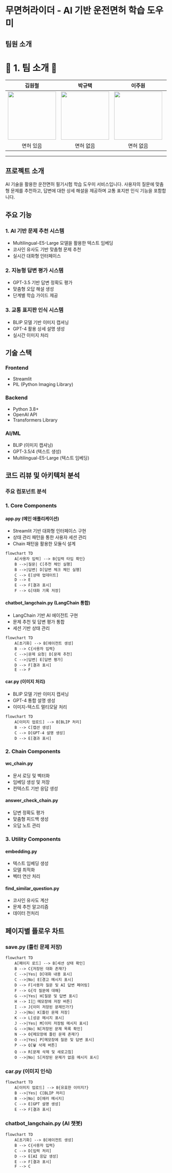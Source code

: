 # 무면허라이더 - AI 기반 운전면허 학습 도우미

## 팀원 소개
# 🐻 1. 팀 소개 🐻
|김원철|박규택|이주원|정재현|허지원|
|:---:|:---:|:---:|:---:|:---:|
|<img src="https://i.ytimg.com/vi/SVyVlHUMjSM/hq720.jpg?sqp=-oaymwEhCK4FEIIDSFryq4qpAxMIARUAAAAAGAElAADIQj0AgKJD&rs=AOn4CLAYLstFr6SllE04oBlOw_eSSfScaQ"  width="150" height="150"/> |<img src="https://search.pstatic.net/common/?src=http%3A%2F%2Fblogfiles.naver.net%2F20150609_245%2Frmxtkfkd11de_1433841374678NOqpo_PNG%2Ff2.PNG&type=sc960_832"  width="150" height="150"/> |<img src="https://image.aladin.co.kr/product/31290/46/letslook/K512832670_t5.jpg"  width="150" height="150"/>  | <img src="https://mblogthumb-phinf.pstatic.net/MjAyMjAxMDdfNDIg/MDAxNjQxNDk1NjUyMzc1.0CXaVfxAjC6FQdNXWdDxOuudVnEowsqG7yspTesZx9Mg.jv3IZZlJ6Bjj7Ed2y7MoapuESmy3zT2ZsgHKScFrf2og.JPEG.kolisu0529/IMG_4402.JPG?type=w800"  width="150" height="150"/> |<img src="https://upload3.inven.co.kr/upload/2022/06/20/bbs/i14951952770.jpg?MW=800"  width="150" height="150"/>  |
| <center> 면허 있음 </center> | <center> 면허 없음 </center> | <center> 면허 없음 </center> | <center> 면허 있음 </center> | <center> 면허 없음 </center> |
---

## 프로젝트 소개
AI 기술을 활용한 운전면허 필기시험 학습 도우미 서비스입니다. 사용자의 질문에 맞춤형 문제를 추천하고, 답변에 대한 상세 해설을 제공하며 교통 표지판 인식 기능을 포함합니다.

## 주요 기능

### 1. AI 기반 문제 추천 시스템
- Multilingual-E5-Large 모델을 활용한 텍스트 임베딩
- 코사인 유사도 기반 맞춤형 문제 추천
- 실시간 대화형 인터페이스

### 2. 지능형 답변 평가 시스템
- GPT-3.5 기반 답변 정확도 평가
- 맞춤형 오답 해설 생성
- 단계별 학습 가이드 제공

### 3. 교통 표지판 인식 시스템
- BLIP 모델 기반 이미지 캡셔닝
- GPT-4 활용 상세 설명 생성
- 실시간 이미지 처리

## 기술 스택

### Frontend
- Streamlit
- PIL (Python Imaging Library)

### Backend
- Python 3.8+
- OpenAI API
- Transformers Library

### AI/ML
- BLIP (이미지 캡셔닝)
- GPT-3.5/4 (텍스트 생성)
- Multilingual-E5-Large (텍스트 임베딩)

## 코드 리뷰 및 아키텍처 분석

### 주요 컴포넌트 분석

### 1. Core Components

#### app.py (메인 애플리케이션)
- Streamlit 기반 대화형 인터페이스 구현
- 상태 관리 패턴을 통한 사용자 세션 관리
- Chain 패턴을 활용한 모듈식 설계
```mermaid
flowchart TD
    A[사용자 입력] --> B{입력 타입 확인}
    B -->|질문| C[추천 체인 실행]
    B -->|답변| D[답변 체크 체인 실행]
    C --> E[상태 업데이트]
    D --> E
    E --> F[결과 표시]
    F --> G[대화 기록 저장]
```

#### chatbot_langchain.py (LangChain 통합)
- LangChain 기반 AI 에이전트 구현
- 문제 추천 및 답변 평가 통합
- 세션 기반 상태 관리
```mermaid
flowchart TD
    A[초기화] --> B[에이전트 생성]
    B --> C{사용자 입력}
    C -->|문제 요청| D[문제 추천]
    C -->|답변| E[답변 평가]
    D --> F[결과 표시]
    E --> F
```

#### car.py (이미지 처리)
- BLIP 모델 기반 이미지 캡셔닝
- GPT-4 통합 설명 생성
- 이미지-텍스트 멀티모달 처리
```mermaid
flowchart TD
    A[이미지 업로드] --> B[BLIP 처리]
    B --> C[캡션 생성]
    C --> D[GPT-4 설명 생성]
    D --> E[결과 표시]
```

### 2. Chain Components

#### wc_chain.py
- 문서 로딩 및 벡터화
- 임베딩 생성 및 저장
- 컨텍스트 기반 응답 생성

#### answer_check_chain.py
- 답변 정확도 평가
- 맞춤형 피드백 생성
- 오답 노트 관리

### 3. Utility Components

#### embedding.py
- 텍스트 임베딩 생성
- 모델 최적화
- 벡터 연산 처리

#### find_similar_question.py
- 코사인 유사도 계산
- 문제 추천 알고리즘
- 데이터 전처리

## 페이지별 플로우 차트

### save.py (틀린 문제 저장)
```mermaid
flowchart TD
    A[페이지 로드] --> B[세션 상태 확인]
    B --> C{저장된 대화 존재?}
    C -->|Yes| D[대화 내용 표시]
    C -->|No| E[경고 메시지 표시]
    D --> F[사용자 질문 및 AI 답변 페어링]
    F --> G{각 질문에 대해}
    G -->|Yes| H[질문 및 답변 표시]
    H --> I[💾 메모장에 저장 버튼]
    I --> J{이미 저장된 문제인가?}
    J -->|No| K[틀린 문제 저장]
    K --> L[성공 메시지 표시]
    J -->|Yes| M[이미 저장됨 메시지 표시]
    G -->|No| N[저장된 문제 목록 확인]
    N --> O{메모장에 틀린 문제 존재?}
    O -->|Yes| P[메모장에 질문 및 답변 표시]
    P --> Q[🗑️ 삭제 버튼]
    Q --> R[문제 삭제 및 새로고침]
    O -->|No| S[저장된 문제가 없음 메시지 표시]

```

### car.py (이미지 인식)
```mermaid
flowchart TD
    A[이미지 업로드] --> B{유효한 이미지?}
    B -->|Yes| C[BLIP 처리]
    B -->|No| D[에러 메시지]
    C --> E[GPT 설명 생성]
    E --> F[결과 표시]
```

### chatbot_langchain.py (AI 챗봇)
```mermaid
flowchart TD
    A[초기화] --> B[에이전트 생성]
    B --> C{사용자 입력}
    C --> D[입력 처리]
    D --> E[AI 응답 생성]
    E --> F[결과 표시]
    F --> C
```
